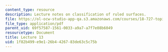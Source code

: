 ```yaml
---
content_type: resource
description: Lecture notes on classification of ruled surfaces.
file: https://ol-ocw-studio-app-qa.s3.amazonaws.com/courses/18-727-topics-in-algebraic-geometry-algebraic-surfaces-spring-2008/1f82b499e9e126b4426783de63c5c75b_lect13.pdf
file_type: application/pdf
parent_uid: 69f57587-1561-0033-a9a7-a7f7e08b6049
resourcetype: Document
title: Lecture 13
uid: 1f82b499-e9e1-26b4-4267-83de63c5c75b
---
```

